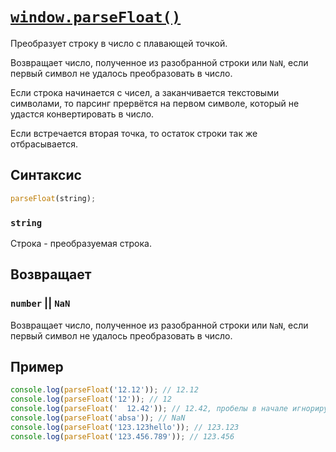# [`window.parseFloat()`](../index.md)

Преобразует строку в число с плавающей точкой.

Возвращает число, полученное из разобранной строки или `NaN`, если первый символ не удалось преобразовать в число.

Если строка начинается с чисел, а заканчивается текстовыми символами, то парсинг прервётся на первом символе, который не удастся конвертировать в число.

Если встречается вторая точка, то остаток строки так же отбрасывается.

## Синтаксис

```js
parseFloat(string);
```

### `string`

Строка - преобразуемая строка.

## Возвращает

### `number` || `NaN`

Возвращает число, полученное из разобранной строки или `NaN`, если первый символ не удалось преобразовать в число.

## Пример

```js
console.log(parseFloat('12.12')); // 12.12
console.log(parseFloat('12')); // 12
console.log(parseFloat('  12.42')); // 12.42, пробелы в начале игнорируются
console.log(parseFloat('absa')); // NaN
console.log(parseFloat('123.123hello')); // 123.123
console.log(parseFloat('123.456.789')); // 123.456
```
